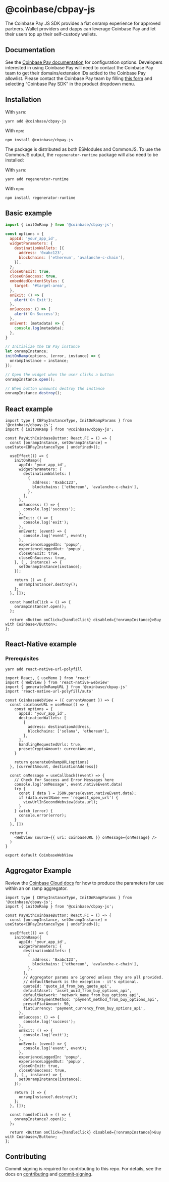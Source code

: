 # @coinbase/cbpay-js

The Coinbase Pay JS SDK provides a fiat onramp experience for approved partners. Wallet providers and dapps can leverage Coinbase Pay and let their users top up their self-custody wallets.

## Documentation

See the [Coinbase Pay documentation](https://docs.cloud.coinbase.com/pay-sdk) for configuration options. Developers interested in using Coinbase Pay will need to contact the Coinbase Pay team to get their domains/extension IDs added to the Coinbase Pay allowlist. Please contact the Coinbase Pay team by filling [this form](https://www.coinbase.com/cloud/cloud-interest) and selecting “Coinbase Pay SDK” in the product dropdown menu.

## Installation

With `yarn`:

```shell
yarn add @coinbase/cbpay-js
```

With `npm`:

```shell
npm install @coinbase/cbpay-js
```

The package is distributed as both ESModules and CommonJS. To use the CommonJS output, the `regenerator-runtime` package will also need to be installed:

With `yarn`:

```shell
yarn add regenerator-runtime
```

With `npm`:

```shell
npm install regenerator-runtime
```

## Basic example

```jsx
import { initOnRamp } from '@coinbase/cbpay-js';

const options = {
  appId: 'your_app_id',
  widgetParameters: {
    destinationWallets: [{
      address: '0xabc123',
      blockchains: ['ethereum', 'avalanche-c-chain'],
    }],
  },
  closeOnExit: true,
  closeOnSuccess: true,
  embeddedContentStyles: {
    target: '#target-area',
  },
  onExit: () => {
    alert('On Exit');
  },
  onSuccess: () => {
    alert('On Success');
  },
  onEvent: (metadata) => {
    console.log(metadata);
  },
}

// Initialize the CB Pay instance
let onrampInstance;
initOnRamp(options, (error, instance) => {
  onrampInstance = instance;
});

// Open the widget when the user clicks a button
onrampInstance.open();

// When button unmounts destroy the instance
onrampInstance.destroy();
```

## React example

```tsx
import type { CBPayInstanceType, InitOnRampParams } from '@coinbase/cbpay-js';
import { initOnRamp } from '@coinbase/cbpay-js';

const PayWithCoinbaseButton: React.FC = () => {
  const [onrampInstance, setOnrampInstance] = useState<CBPayInstanceType | undefined>();

  useEffect(() => {
    initOnRamp({
      appId: 'your_app_id',
      widgetParameters: {
        destinationWallets: [
          {
            address: '0xabc123',
            blockchains: ['ethereum', 'avalanche-c-chain'],
          },
        ],
      },
      onSuccess: () => {
        console.log('success');
      },
      onExit: () => {
        console.log('exit');
      },
      onEvent: (event) => {
        console.log('event', event);
      },
      experienceLoggedIn: 'popup',
      experienceLoggedOut: 'popup',
      closeOnExit: true,
      closeOnSuccess: true,
    }, (_, instance) => {
      setOnrampInstance(instance);
    });

    return () => {
      onrampInstance?.destroy();
    };
  }, []);

  const handleClick = () => {
    onrampInstance?.open();
  };

  return <Button onClick={handleClick} disabled={!onrampInstance}>Buy with Coinbase</Button>;
};
```

## React-Native example

### Prerequisites

``` 
yarn add react-native-url-polyfill
```

```tsx
import React, { useMemo } from 'react'
import { WebView } from 'react-native-webview'
import { generateOnRampURL } from '@coinbase/cbpay-js'
import 'react-native-url-polyfill/auto'

const CoinbaseWebView = ({ currentAmount }) => {
  const coinbaseURL = useMemo(() => {
    const options = {
      appId: 'your_app_id',
      destinationWallets: [
        {
          address: destinationAddress,
          blockchains: ['solana', 'ethereum'],
        },
      ],
      handlingRequestedUrls: true,
      presetCryptoAmount: currentAmount,
    }

    return generateOnRampURL(options)
  }, [currentAmount, destinationAddress])

  const onMessage = useCallback((event) => {
    // Check for Success and Error Messages here
    console.log('onMessage', event.nativeEvent.data)
    try {
      const { data } = JSON.parse(event.nativeEvent.data);
      if (data.eventName === 'request_open_url') {
        viewUrlInSecondWebview(data.url);
      }
    } catch (error) {
      console.error(error);
    }
  }, [])

  return (
    <WebView source={{ uri: coinbaseURL }} onMessage={onMessage} />
  )
}

export default CoinbaseWebView
```

## Aggregator Example
Review the [Coinbase Cloud docs](https://docs.cloud.coinbase.com/pay-sdk/) for how to produce the parameters for use within an on ramp aggregator.
```tsx
import type { CBPayInstanceType, InitOnRampParams } from '@coinbase/cbpay-js';
import { initOnRamp } from '@coinbase/cbpay-js';

const PayWithCoinbaseButton: React.FC = () => {
  const [onrampInstance, setOnrampInstance] = useState<CBPayInstanceType | undefined>();

  useEffect(() => {
    initOnRamp({
      appId: 'your_app_id',
      widgetParameters: {
        destinationWallets: [
          {
            address: '0xabc123',
            blockchains: ['ethereum', 'avalanche-c-chain'],
          },
        ],
        // Aggregator params are ignored unless they are all provided.
        // defaultNetwork is the exception - it's optional.
        quoteId: 'quote_id_from_buy_quote_api',
        defaultAsset: 'asset_uuid_from_buy_options_api',
        defaultNetwork: 'network_name_from_buy_options_api',
        defaultPaymentMethod: 'payment_method_from_buy_options_api',
        presetFiatAmount: 50,
        fiatCurrency: 'payment_currency_from_buy_options_api',
      },
      onSuccess: () => {
        console.log('success');
      },
      onExit: () => {
        console.log('exit');
      },
      onEvent: (event) => {
        console.log('event', event);
      },
      experienceLoggedIn: 'popup',
      experienceLoggedOut: 'popup',
      closeOnExit: true,
      closeOnSuccess: true,
    }, (_, instance) => {
      setOnrampInstance(instance);
    });

    return () => {
      onrampInstance?.destroy();
    };
  }, []);

  const handleClick = () => {
    onrampInstance?.open();
  };

  return <Button onClick={handleClick} disabled={!onrampInstance}>Buy with Coinbase</Button>;
};
```


## Contributing

Commit signing is required for contributing to this repo. For details, see the docs on [contributing](./CONTRIBUTING.md) and [commit-signing](./docs/commit-signing.md).

